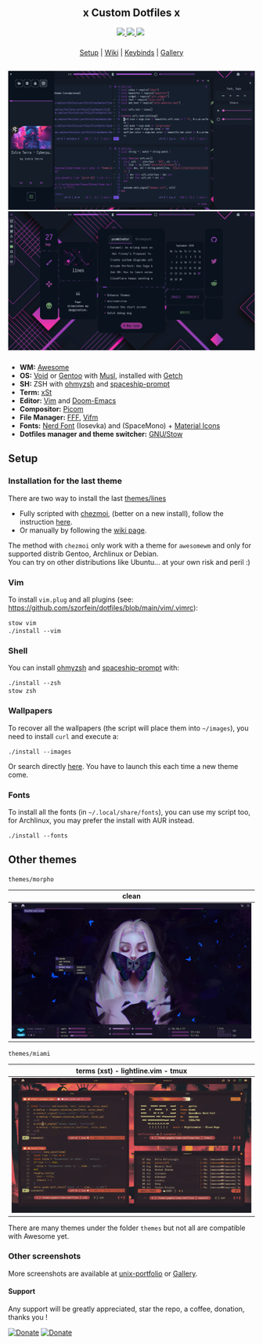 <h2 align="center">x Custom Dotfiles x</h2>
<p align="center">
<a href="https://github.com/szorfein/dotfiles/stargazers">
  <img src="https://img.shields.io/github/stars/szorfein/dotfiles?color=%23BB9AF7&labelColor=%231A1B26&style=for-the-badge">
</a>
<a href="https://github.com/szorfein/dotfiles/network/members/">
  <img src="https://img.shields.io/github/forks/szorfein/dotfiles?color=%237AA2F7&labelColor=%231A1B26&style=for-the-badge">
</a>
<img src="https://badges.pufler.dev/visits/szorfein/dotfiles?style=for-the-badge&color=73daca&logoColor=white&labelColor=1A1B26" />
<img alt="" src="https://img.shields.io/github/repo-size/szorfein/dotfiles?style=for-the-badge&label=Repo" />
</p>

###

<p align="center">
<a href="https://github.com/szorfein/dotfiles#setup">Setup</a>
| <a href="https://github.com/szorfein/dotfiles/wiki">Wiki</a>
| <a href="https://github.com/szorfein/dotfiles/wiki/Keybinds">Keybinds</a>
| <a href="https://github.com/szorfein/dotfiles/wiki/Gallery">Gallery</a>
</p>

##

![lines screenshot](https://github.com/szorfein/unix-portfolio/raw/master/lines/full.png)
![lines 2](https://github.com/szorfein/unix-portfolio/raw/master/lines/start-screen.png)

###

- **WM:** [Awesome](https://github.com/awesomeWM/awesome)
- **OS:** [Void](https://voidlinux.org/) or [Gentoo](https://www.gentoo.org/) with [Musl](https://musl.libc.org/), installed with [Getch](https://github.com/szorfein/getch)
- **SH:** ZSH with [ohmyzsh](https://github.com/ohmyzsh/ohmyzsh) and [spaceship-prompt](https://spaceship-prompt.sh/)
- **Term:** [xSt](https://github.com/gnotclub/xst)
- **Editor:** [Vim](https://github.com/vim/vim) and [Doom-Emacs](https://github.com/hlissner/doom-emacs)
- **Compositor:** [Picom](https://github.com/yshui/picom)
- **File Manager:** [FFF](https://github.com/dylanaraps/fff), [Vifm](https://github.com/vifm/vifm)
- **Fonts:** [Nerd Font](https://www.nerdfonts.com/) (Iosevka) and (SpaceMono) + [Material Icons](https://github.com/Templarian/MaterialDesign-Font)
- **Dotfiles manager and theme switcher:** [GNU/Stow](https://www.gnu.org/software/stow/)

 ## Setup

### Installation for the last theme
There are two way to install the last [themes/lines](#screens)
+ Fully scripted with [chezmoi](https://www.chezmoi.io/), (better on a new install),  follow the instruction [here](https://github.com/szorfein/dots).
+ Or manually by following the [wiki page](https://github.com/szorfein/dotfiles/wiki/theme-awesome).

The method with `chezmoi` only work with a theme for `awesomewm` and only for supported distrib Gentoo, Archlinux or Debian.  
You can try on other distributions like Ubuntu... at your own risk and peril :)

### Vim
To install `vim.plug` and all plugins (see: https://github.com/szorfein/dotfiles/blob/main/vim/.vimrc):

    stow vim
    ./install --vim

### Shell
You can install [ohmyzsh](https://github.com/ohmyzsh/ohmyzsh) and [spaceship-prompt](https://github.com/denysdovhan/spaceship-prompt) with:

    ./install --zsh
    stow zsh

### Wallpapers
To recover all the wallpapers (the script will place them into `~/images`), you need to install `curl` and execute a:

    ./install --images

Or search directly [here](https://github.com/szorfein/walls). You have to launch this each time a new theme come.  

### Fonts 
To install all the fonts (in `~/.local/share/fonts`), you can use my script too, for Archlinux, you may prefer the install with AUR instead.

    ./install --fonts

## Other themes

`themes/morpho` 

| clean |
| --- |
| ![clean](https://github.com/szorfein/unix-portfolio/raw/master/morpho/clean.png "morpho clean") |

`themes/miami` 

| terms (xst) - lightline.vim - tmux |
| --- |
| ![miami screenshot](https://github.com/szorfein/unix-portfolio/raw/master/miami/terms.png "Miami") |

There are many themes under the folder `themes` but not all are compatible with Awesome yet.

### Other screenshots
More screenshots are available at [unix-portfolio](https://github.com/szorfein/unix-portfolio) or [Gallery](https://github.com/szorfein/dotfiles/wiki/Gallery).

#### Support
Any support will be greatly appreciated, star the repo, a coffee, donation, thanks you !

[![Donate](https://img.shields.io/badge/don-liberapay-1ba9a4)](https://liberapay.com/szorfein) [![Donate](https://img.shields.io/badge/don-patreon-ab69f4)](https://www.patreon.com/szorfein)
